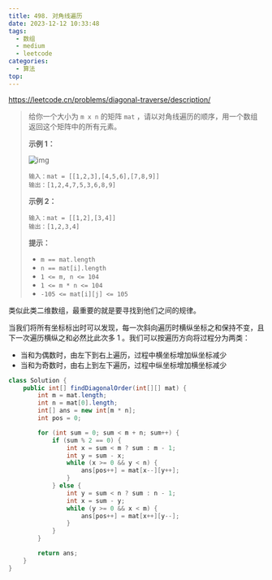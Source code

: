 ```yaml
---
title: 498. 对角线遍历
date: 2023-12-12 10:33:48
tags:
  - 数组
  - medium
  - leetcode
categories:
  - 算法
top:
---
```


https://leetcode.cn/problems/diagonal-traverse/description/

<!-- more -->

> 给你一个大小为 `m x n` 的矩阵 `mat` ，请以对角线遍历的顺序，用一个数组返回这个矩阵中的所有元素。
>
>  
>
> **示例 1：**
>
> ![img](https://assets.leetcode.com/uploads/2021/04/10/diag1-grid.jpg)
> 
> ```
> 输入：mat = [[1,2,3],[4,5,6],[7,8,9]]
>输出：[1,2,4,7,5,3,6,8,9]
> ```
>
> **示例 2：**
>
> ```
>输入：mat = [[1,2],[3,4]]
> 输出：[1,2,3,4]
> ```
> 
>  
> 
> **提示：**
> 
> - `m == mat.length`
> - `n == mat[i].length`
> - `1 <= m, n <= 104`
> - `1 <= m * n <= 104`
> - `-105 <= mat[i][j] <= 105`

类似此类二维数组，最重要的就是要寻找到他们之间的规律。

当我们将所有坐标标出时可以发现，每一次斜向遍历时横纵坐标之和保持不变，且下一次遍历横纵之和必然比此次多 1 。我们可以按遍历方向将过程分为两类：

* 当和为偶数时，由左下到右上遍历，过程中横坐标增加纵坐标减少
* 当和为奇数时，由右上到左下遍历，过程中纵坐标增加横坐标减少

```java
class Solution {
    public int[] findDiagonalOrder(int[][] mat) {
        int m = mat.length;
        int n = mat[0].length;
        int[] ans = new int[m * n];
        int pos = 0;

        for (int sum = 0; sum < m + n; sum++) {
            if (sum % 2 == 0) {
                int x = sum < m ? sum : m - 1;
                int y = sum - x;
                while (x >= 0 && y < n) {
                    ans[pos++] = mat[x--][y++];
                }
            } else {
                int y = sum < n ? sum : n - 1;
                int x = sum - y;
                while (y >= 0 && x < m) {
                    ans[pos++] = mat[x++][y--];
                }
            }
        }

        return ans;
    }
}
```

